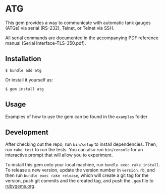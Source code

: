 # ATG

This gem provides a way to communicate with automatic tank gauges (ATGs) via serial (RS-232), Telnet, or Telnet via SSH.

All serial commands are documented in the accompanying PDF reference manual (Serial Interface-TLS-350.pdf).

## Installation

    $ bundle add atg

Or install it yourself as:

    $ gem install atg

## Usage

Examples of how to use the gem can be found in the `examples` folder

## Development

After checking out the repo, run `bin/setup` to install dependencies. Then, run `rake test` to run the tests. You can also run `bin/console` for an interactive prompt that will allow you to experiment.

To install this gem onto your local machine, run `bundle exec rake install`. To release a new version, update the version number in `version.rb`, and then run `bundle exec rake release`, which will create a git tag for the version, push git commits and the created tag, and push the `.gem` file to [rubygems.org](https://rubygems.org).
